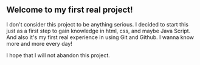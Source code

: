 ## Welcome to my first real project!

I don't consider this project to be anything serious. I decided to start this just as a first step to gain knowledge in html, css, and maybe Java Script. And also it's my first real experience in using Git and Github. I wanna know more and more every day!

I hope that I will not abandon this project.
